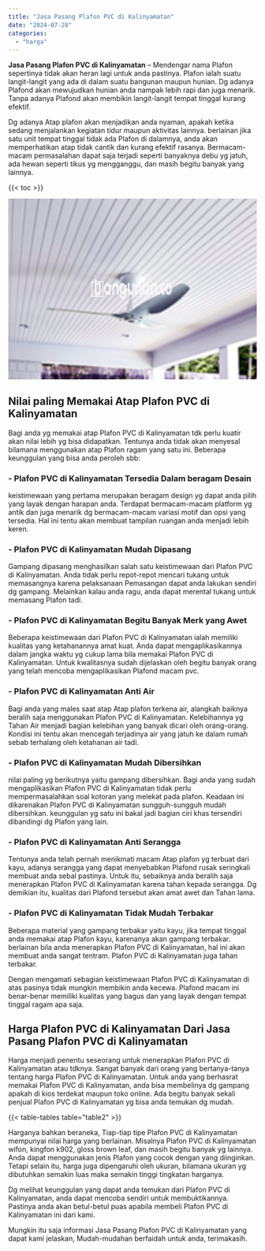 ```yaml
---
title: "Jasa Pasang Plafon PVC di Kalinyamatan"
date: "2024-07-28"
categories: 
  - "harga"
---
```


**Jasa Pasang Plafon PVC di Kalinyamatan** – Mendengar nama Plafon sepertinya tidak akan heran lagi untuk anda pastinya. Plafon ialah suatu langit-langit yang ada di dalam suatu bangunan maupun hunian. Dg adanya Plafond akan mewujudkan hunian anda nampak lebih rapi dan juga menarik. Tanpa adanya Plafond akan membikin langit-langit tempat tinggal kurang efektif.

Dg adanya Atap plafon akan menjadikan anda nyaman, apakah ketika sedang menjalankan kegiatan tidur maupun aktivitas lainnya. berlainan jika satu unit tempat tinggal tidak ada Plafon di dalamnya, anda akan memperhatikan atap tidak cantik dan kurang efektif rasanya. Bermacam-macam permasalahan dapat saja terjadi seperti banyaknya debu yg jatuh, ada hewan seperti tikus yg mengganggu, dan masih begitu banyak yang lainnya.

{{< toc >}}

![Jasa Pasang Plafon PVC di Kalinyamatan](/images/flafond-pvc-murah30.png)

## Nilai paling Memakai Atap Plafon PVC di Kalinyamatan

Bagi anda yg memakai atap Plafon PVC di Kalinyamatan tdk perlu kuatir akan nilai lebih yg bisa didapatkan. Tentunya anda tidak akan menyesal bilamana menggunakan atap Plafon ragam yang satu ini. Beberapa keunggulan yang bisa anda peroleh sbb:

### \- Plafon PVC di Kalinyamatan Tersedia Dalam beragam Desain

keistimewaan yang pertama merupakan beragam design yg dapat anda pilih yang layak dengan harapan anda. Terdapat bermacam-macam platform yg antik dan juga menarik dg bermacam-macam variasi motif dan opsi yang tersedia. Hal ini tentu akan membuat tampilan ruangan anda menjadi lebih keren.

### \- Plafon PVC di Kalinyamatan Mudah Dipasang

Gampang dipasang menghasilkan salah satu keistimewaan dari Plafon PVC di Kalinyamatan. Anda tidak perlu repot-repot mencari tukang untuk memasangnya karena pelaksanaan Pemasangan dapat anda lakukan sendiri dg gampang. Melainkan kalau anda ragu, anda dapat merental tukang untuk memasang Plafon tadi.

### \- Plafon PVC di Kalinyamatan Begitu Banyak Merk yang Awet

Beberapa keistimewaan dari Plafon PVC di Kalinyamatan ialah memiliki kualitas yang ketahanannya amat kuat. Anda dapat mengaplikasikannya dalam jangka waktu yg cukup lama bila memakai Plafon PVC di Kalinyamatan. Untuk kwalitasnya sudah dijelaskan oleh begitu banyak orang yang telah mencoba mengaplikasikan Plafond macam pvc.

### \- Plafon PVC di Kalinyamatan Anti Air

Bagi anda yang males saat atap Atap plafon terkena air, alangkah baiknya beralih saja menggunakan Plafon PVC di Kalinyamatan. Kelebihannya yg Tahan Air menjadi bagian kelebihan yang banyak dicari oleh orang-orang. Kondisi ini tentu akan mencegah terjadinya air yang jatuh ke dalam rumah sebab terhalang oleh ketahanan air tadi.

### \- Plafon PVC di Kalinyamatan Mudah Dibersihkan

nilai paling yg berikutnya yaitu gampang dibersihkan. Bagi anda yang sudah mengaplikasikan Plafon PVC di Kalinyamatan tidak perlu mempermasalahkan soal kotoran yang melekat pada plafon. Keadaan ini dikarenakan Plafon PVC di Kalinyamatan sungguh-sungguh mudah dibersihkan. keunggulan yg satu ini bakal jadi bagian ciri khas tersendiri dibandingi dg Plafon yang lain.

### \- Plafon PVC di Kalinyamatan Anti Serangga

Tentunya anda telah pernah menikmati macam Atap plafon yg terbuat dari kayu, adanya serangga yang dapat menyebabkan Plafond rusak seringkali membuat anda sebal pastinya. Untuk itu, sebaiknya anda beralih saja menerapkan Plafon PVC di Kalinyamatan karena tahan kepada serangga. Dg demikian itu, kualitas dari Plafond tersebut akan amat awet dan Tahan lama.

### \- Plafon PVC di Kalinyamatan Tidak Mudah Terbakar

Beberapa material yang gampang terbakar yaitu kayu, jika tempat tinggal anda memakai atap Plafon kayu, karenanya akan gampang terbakar. berlainan bila anda menerapkan Plafon PVC di Kalinyamatan, hal ini akan membuat anda sangat tentram. Plafon PVC di Kalinyamatan juga tahan terbakar.

Dengan mengamati sebagian keistimewaan Plafon PVC di Kalinyamatan di atas pasinya tidak mungkin membikin anda kecewa. Plafond macam ini benar-benar memiliki kualitas yang bagus dan yang layak dengan tempat tinggal ragam apa saja.

## Harga Plafon PVC di Kalinyamatan Dari Jasa Pasang Plafon PVC di Kalinyamatan

Harga menjadi penentu seseorang untuk menerapkan Plafon PVC di Kalinyamatan atau tdknya. Sangat banyak dari orang yang bertanya-tanya tentang harga Plafon PVC di Kalinyamatan. Untuk anda yang berhasrat memakai Plafon PVC di Kalinyamatan, anda bisa membelinya dg gampang apakah di kios terdekat maupun toko online. Ada begitu banyak sekali penjual Plafon PVC di Kalinyamatan yg bisa anda temukan dg mudah.

{{< table-tables table="table2" >}}

Harganya bahkan beraneka, Tiap-tiap tipe Plafon PVC di Kalinyamatan mempunyai nilai harga yang berlainan. Misalnya Plafon PVC di Kalinyamatan wifon, kingfon k902, gloss brown leaf, dan masih begitu banyak yg lainnya. Anda dapat menggunakan jenis Plafon yang cocok dengan yang diinginkan. Tetapi selain itu, harga juga dipengaruhi oleh ukuran, bilamana ukuran yg dibutuhkan semakin luas maka semakin tinggi tingkatan harganya.

Dg melihat keunggulan yang dapat anda temukan dari Plafon PVC di Kalinyamatan, anda dapat mencoba sendiri untuk membuktikannya. Pastinya anda akan betul-betul puas apabila membeli Plafon PVC di Kalinyamatan ini dari kami.

Mungkin itu saja informasi Jasa Pasang Plafon PVC di Kalinyamatan yang dapat kami jelaskan, Mudah-mudahan berfaidah untuk anda, terimakasih.
